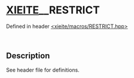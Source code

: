 # [XIEITE](../xieite.md)\_\_RESTRICT
Defined in header [<xieite/macros/RESTRICT.hpp>](../../include/xieite/macros/RESTRICT.hpp)

&nbsp;

## Description
See header file for definitions.
